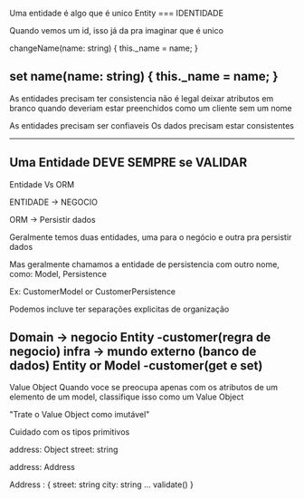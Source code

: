 Uma entidade é algo que é unico
Entity === IDENTIDADE

Quando vemos um id, isso já da pra imaginar que é unico


<!-- A diferença desses metodos  
é que um está trazendo especificidade/expressividade
de por exemplo uma regra de negócio (Inteção de negócio)
-->
changeName(name: string) { 
  this._name = name;
}

set name(name: string) {
  this._name = name;
}
--------------------------------------------------
As entidades precisam ter consistencia
não é legal deixar atributos em branco quando deveriam estar preenchidos
como um cliente sem um nome

As entidades precisam ser confiaveis
Os dados precisam estar consistentes

--------------------------------------------------
Uma Entidade DEVE SEMPRE se VALIDAR
--------------------------------------------------
Entidade Vs ORM

ENTIDADE -> NEGOCIO

ORM -> Persistir dados

Geralmente temos duas entidades, uma para o negócio e outra pra persistir dados

Mas geralmente chamamos a entidade de persistencia com outro nome, como:
Model, Persistence

Ex: CustomerModel or CustomerPersistence

Podemos incluve ter separações explicitas de organização

Domain -> negocio
  Entity
    -customer(regra de negocio)
infra -> mundo externo (banco de dados)
  Entity or Model
    -customer(get e set)
--------------------------------------------------

Value Object 
Quando voce se preocupa apenas com os atributos de um elemento de um model, classifique isso como um Value Object

"Trate o Value Object como imutável"

Cuidado com os tipos primitivos

<!-- ! não -->
address: Object
street: string

<!-- * Sim -->
address: Address

Address : {
  street: string
  city: string
  ...
  validate()
}
